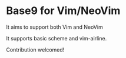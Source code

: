 # Base9 for Vim/NeoVim

It aims to support both Vim and NeoVim

It supports basic scheme and vim-airline.

Contribution welcomed!

